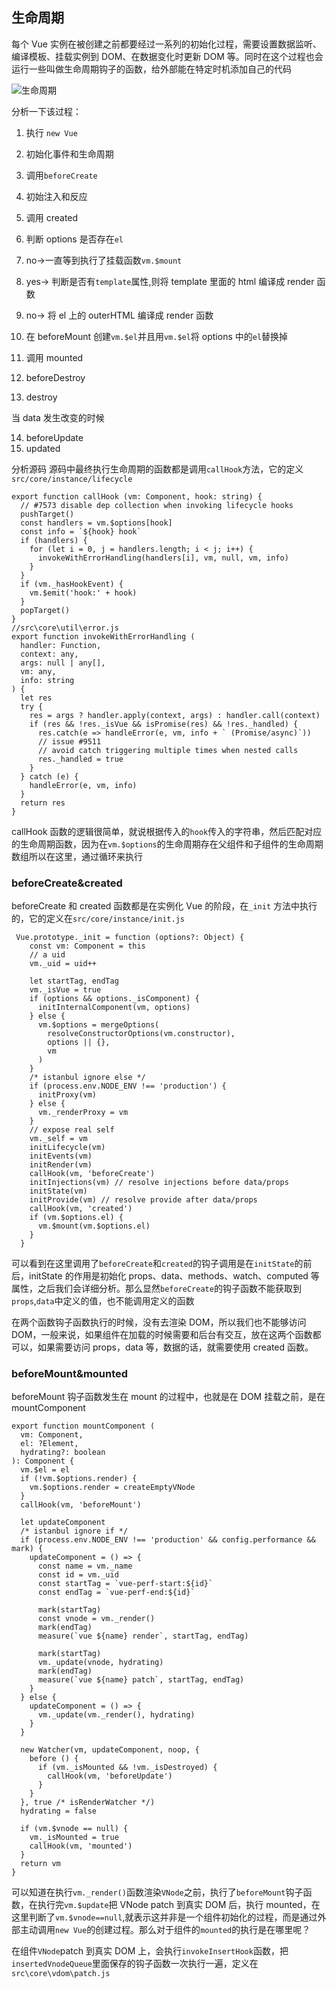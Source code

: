 ## 生命周期

每个 Vue 实例在被创建之前都要经过一系列的初始化过程，需要设置数据监听、编译模板、挂载实例到 DOM、在数据变化时更新 DOM 等。同时在这个过程也会运行一些叫做生命周期钩子的函数，给外部能在特定时机添加自己的代码

![生命周期](https://github.com/zengwmFE/project-image/raw/main/lifecycle.png)

分析一下该过程：

1. 执行 `new Vue`
2. 初始化事件和生命周期
3. 调用`beforeCreate`
4. 初始注入和反应
5. 调用 created
6. 判断 options 是否存在`el`
7. no->一直等到执行了挂载函数`vm.$mount`
8. yes-> 判断是否有`template`属性,则将 template 里面的 html 编译成 render 函数
9. no-> 将 el 上的 outerHTML 编译成 render 函数

10. 在 beforeMount 创建`vm.$el`并且用`vm.$el`将 options 中的`el`替换掉
11. 调用 mounted

12. beforeDestroy
13. destroy

当 data 发生改变的时候

14. beforeUpdate
15. updated

分析源码
源码中最终执行生命周期的函数都是调用`callHook`方法，它的定义`src/core/instance/lifecycle`

```
export function callHook (vm: Component, hook: string) {
  // #7573 disable dep collection when invoking lifecycle hooks
  pushTarget()
  const handlers = vm.$options[hook]
  const info = `${hook} hook`
  if (handlers) {
    for (let i = 0, j = handlers.length; i < j; i++) {
      invokeWithErrorHandling(handlers[i], vm, null, vm, info)
    }
  }
  if (vm._hasHookEvent) {
    vm.$emit('hook:' + hook)
  }
  popTarget()
}
//src\core\util\error.js
export function invokeWithErrorHandling (
  handler: Function,
  context: any,
  args: null | any[],
  vm: any,
  info: string
) {
  let res
  try {
    res = args ? handler.apply(context, args) : handler.call(context)
    if (res && !res._isVue && isPromise(res) && !res._handled) {
      res.catch(e => handleError(e, vm, info + ` (Promise/async)`))
      // issue #9511
      // avoid catch triggering multiple times when nested calls
      res._handled = true
    }
  } catch (e) {
    handleError(e, vm, info)
  }
  return res
}
```

callHook 函数的逻辑很简单，就说根据传入的`hook`传入的字符串，然后匹配对应的生命周期函数，因为在`vm.$options`的生命周期存在父组件和子组件的生命周期数组所以在这里，通过循环来执行

### beforeCreate&created

beforeCreate 和 created 函数都是在实例化 Vue 的阶段，在`_init` 方法中执行的，它的定义在`src/core/instance/init.js`

```
 Vue.prototype._init = function (options?: Object) {
    const vm: Component = this
    // a uid
    vm._uid = uid++

    let startTag, endTag
    vm._isVue = true
    if (options && options._isComponent) {
      initInternalComponent(vm, options)
    } else {
      vm.$options = mergeOptions(
        resolveConstructorOptions(vm.constructor),
        options || {},
        vm
      )
    }
    /* istanbul ignore else */
    if (process.env.NODE_ENV !== 'production') {
      initProxy(vm)
    } else {
      vm._renderProxy = vm
    }
    // expose real self
    vm._self = vm
    initLifecycle(vm)
    initEvents(vm)
    initRender(vm)
    callHook(vm, 'beforeCreate')
    initInjections(vm) // resolve injections before data/props
    initState(vm)
    initProvide(vm) // resolve provide after data/props
    callHook(vm, 'created')
    if (vm.$options.el) {
      vm.$mount(vm.$options.el)
    }
  }
```

可以看到在这里调用了`beforeCreate`和`created`的钩子调用是在`initState`的前后，initState 的作用是初始化 props、data、methods、watch、computed 等属性，之后我们会详细分析。那么显然`beforeCreate`的钩子函数不能获取到`props`,`data`中定义的值，也不能调用定义的函数

在两个函数钩子函数执行的时候，没有去渲染 DOM，所以我们也不能够访问 DOM，一般来说，如果组件在加载的时候需要和后台有交互，放在这两个函数都可以，如果需要访问 props，data 等，数据的话，就需要使用 created 函数。

### beforeMount&mounted

beforeMount 钩子函数发生在 mount 的过程中，也就是在 DOM 挂载之前，是在 mountComponent

```
export function mountComponent (
  vm: Component,
  el: ?Element,
  hydrating?: boolean
): Component {
  vm.$el = el
  if (!vm.$options.render) {
    vm.$options.render = createEmptyVNode
  }
  callHook(vm, 'beforeMount')

  let updateComponent
  /* istanbul ignore if */
  if (process.env.NODE_ENV !== 'production' && config.performance && mark) {
    updateComponent = () => {
      const name = vm._name
      const id = vm._uid
      const startTag = `vue-perf-start:${id}`
      const endTag = `vue-perf-end:${id}`

      mark(startTag)
      const vnode = vm._render()
      mark(endTag)
      measure(`vue ${name} render`, startTag, endTag)

      mark(startTag)
      vm._update(vnode, hydrating)
      mark(endTag)
      measure(`vue ${name} patch`, startTag, endTag)
    }
  } else {
    updateComponent = () => {
      vm._update(vm._render(), hydrating)
    }
  }

  new Watcher(vm, updateComponent, noop, {
    before () {
      if (vm._isMounted && !vm._isDestroyed) {
        callHook(vm, 'beforeUpdate')
      }
    }
  }, true /* isRenderWatcher */)
  hydrating = false

  if (vm.$vnode == null) {
    vm._isMounted = true
    callHook(vm, 'mounted')
  }
  return vm
}
```

可以知道在执行`vm._render()`函数渲染`VNode`之前，执行了`beforeMount`钩子函数，在执行完`vm.$update`把 VNode patch 到真实 DOM 后，执行 mounted，在这里判断了`vm.$vnode==null`,就表示这并非是一个组件初始化的过程，而是通过外部主动调用`new Vue`的创建过程。那么对于组件的`mounted`的执行是在哪里呢？

在组件`VNode`patch 到真实 DOM 上，会执行`invokeInsertHook`函数，把`insertedVnodeQueue`里面保存的钩子函数一次执行一遍，定义在`src\core\vdom\patch.js`
